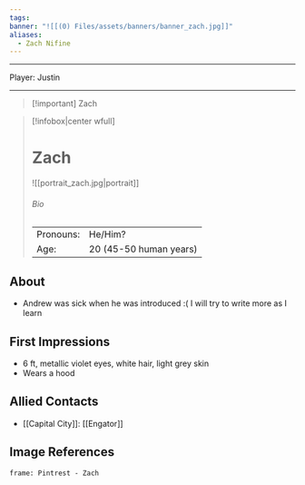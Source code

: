 ```yaml
---
tags: 
banner: "![[(0) Files/assets/banners/banner_zach.jpg]]"
aliases:
  - Zach Nifine
---
```


---
Player: Justin

---
> [!important] Zach

> [!infobox|center wfull]
> # Zach
> ![[portrait_zach.jpg|portrait]]
> ###### Bio
> |  |  |
> | --- | --- |
> | Pronouns: | He/Him? |
> | Age: | 20 (45-50 human years) |

## About

- Andrew was sick when he was introduced :( I will try to write more as I learn

## First Impressions

- 6 ft, metallic violet eyes, white hair, light grey skin
- Wears a hood

## Allied Contacts

- [[Capital City]]: [[Engator]]

## Image References

```custom-frames
frame: Pintrest - Zach
```
